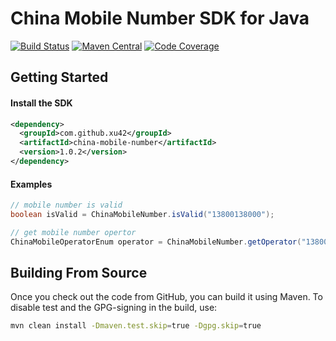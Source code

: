 China Mobile Number SDK for Java
================================

[![Build Status](https://travis-ci.org/xu42/china-mobile-number-java-sdk.png?branch=master)](https://travis-ci.org/xu42/china-mobile-number-java-sdk)
[![Maven Central](https://maven-badges.herokuapp.com/maven-central/com.github.xu42/china-mobile-number/badge.svg?style=flat)](https://maven-badges.herokuapp.com/maven-central/com.github.xu42/china-mobile-number)
[![Code Coverage](https://codecov.io/github/xu42/china-mobile-number-java-sdk/coverage.svg)](https://codecov.io/gh/xu42/china-mobile-number-java-sdk)

Getting Started
---------------

#### Install the SDK ####

```xml
<dependency>
  <groupId>com.github.xu42</groupId>
  <artifactId>china-mobile-number</artifactId>
  <version>1.0.2</version>
</dependency>
```

#### Examples ####

```java
// mobile number is valid
boolean isValid = ChinaMobileNumber.isValid("13800138000");

// get mobile number opertor 
ChinaMobileOperatorEnum operator = ChinaMobileNumber.getOperator("13800138000");
```


Building From Source
---------------

Once you check out the code from GitHub, you can build it using Maven. 
To disable test and the GPG-signing in the build, use:

```sh
mvn clean install -Dmaven.test.skip=true -Dgpg.skip=true
```
